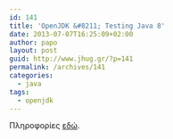 ```yaml
---
id: 141
title: 'OpenJDK &#8211; Testing Java 8'
date: 2013-07-07T16:25:09+02:00
author: papo
layout: post
guid: http://www.jhug.gr/?p=141
permalink: /archives/141
categories:
  - java
tags:
  - openjdk
---
```

Πληροφορίες [εδώ](https://java.net/projects/adoptopenjdk/pages/TestingJava8).